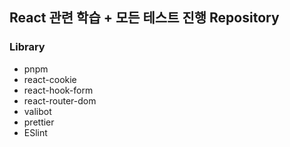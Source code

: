 ## React 관련 학습 + 모든 테스트 진행 Repository

### Library

- pnpm
- react-cookie
- react-hook-form
- react-router-dom
- valibot
- prettier
- ESlint
